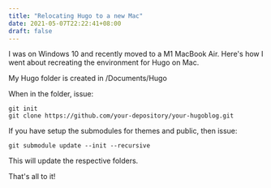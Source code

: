 ```yaml
---
title: "Relocating Hugo to a new Mac"
date: 2021-05-07T22:22:41+08:00
draft: false
---
```


I was on Windows 10 and recently moved to a M1 MacBook Air.  Here's how I went about recreating the environment for Hugo on Mac.

My Hugo folder is created in /Documents/Hugo

When in the folder, issue:

``` git
git init
git clone https://github.com/your-depository/your-hugoblog.git
```

If you have setup the submodules for themes and public, then issue:

``` git submodule update --init --recursive ```

This will update the respective folders.

That's all to it!



